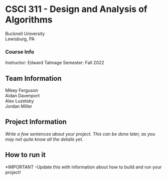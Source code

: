 # CSCI 311 - Design and Analysis of Algorithms
Bucknell University <br />
Lewisburg, PA

### Course Info
Instructor: Edward Talmage
Semester: Fall 2022

## Team Information
Mikey Ferguson <br />
Aidan Davenport <br />
Alex Luzetsky <br />
Jordan Miller <br />

## Project Information
*Write a few sentences about your project. This can be done later, as you may not quite know all the details yet.*

## How to run it
*IMPORTANT -Update this with information about how to build and run your project!